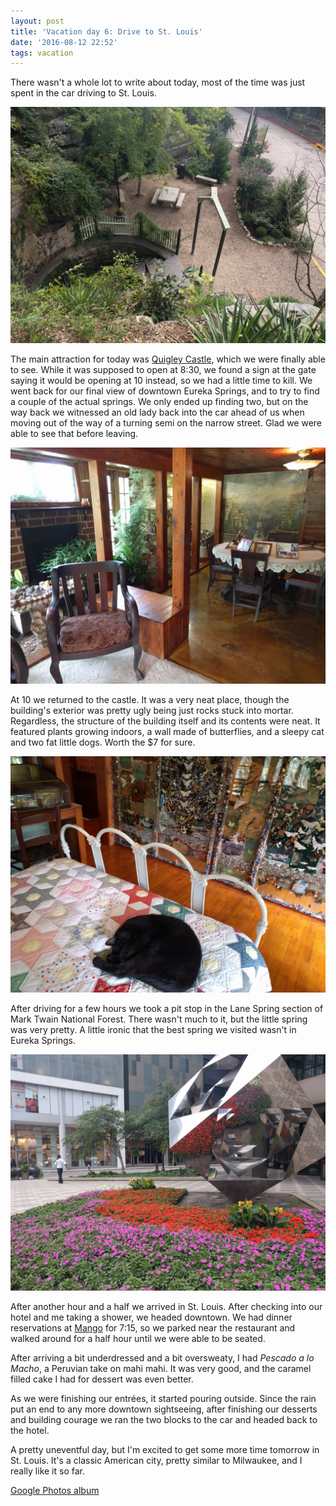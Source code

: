 ```yaml
---
layout: post
title: 'Vacation day 6: Drive to St. Louis'
date: '2016-08-12 22:52'
tags: vacation
---
```

There wasn't a whole lot to write about today, most of the time was just spent in the car driving to St. Louis.

![Little park around a spring](/images/2016/08/spring.jpg)

The main attraction for today was [Quigley Castle][quigley], which we were finally able to see. While it was supposed to open at 8:30, we found a sign at the gate saying it would be opening at 10 instead, so we had a little time to kill. We went back for our final view of downtown Eureka Springs, and to try to find a couple of the actual springs. We only ended up finding two, but on the way back we witnessed an old lady back into the car ahead of us when moving out of the way of a turning semi on the narrow street. Glad we were able to see that before leaving.

![Quigley Castle interior](/images/2016/08/quigley-interior.jpg)

At 10 we returned to the castle. It was a very neat place, though the building's exterior was pretty ugly being just rocks stuck into mortar. Regardless, the structure of the building itself and its contents were neat. It featured plants growing indoors, a wall made of butterflies, and a sleepy cat and two fat little dogs. Worth the $7 for sure.

![Butterfly wall and sleepy cat](/images/2016/08/quigley-cat.jpg)

After driving for a few hours we took a pit stop in the Lane Spring section of Mark Twain National Forest. There wasn't much to it, but the little spring was very pretty. A little ironic that the best spring we visited wasn't in Eureka Springs.

![Metallic cube monument in St Louis](/images/2016/08/st-louis-cube.jpg)

After another hour and a half we arrived in St. Louis. After checking into our hotel and me taking a shower, we headed downtown. We had dinner reservations at [Mango][mango] for 7:15, so we parked near the restaurant and walked around for a half hour until we were able to be seated.

After arriving a bit underdressed and a bit oversweaty, I had *Pescado a lo Macho*, a Peruvian take on mahi mahi. It was very good, and the caramel filled cake I had for dessert was even better.

As we were finishing our entrées, it started pouring outside. Since the rain put an end to any more downtown sightseeing, after finishing our desserts and building courage we ran the two blocks to the car and headed back to the hotel.

A pretty uneventful day, but I'm excited to get some more time tomorrow in St. Louis. It's a classic American city, pretty similar to Milwaukee, and I really like it so far.

[Google Photos album][photos]

[quigley]: http://www.quigleyscastle.com/
[mango]: http://www.mangoperu.com/
[photos]: https://goo.gl/photos/qZ59yUqNdiYnSerK7
